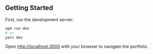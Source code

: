 ## Getting Started

First, run the development server:

```bash
npm run dev
# or
yarn dev
```

Open [http://localhost:3000](http://localhost:3000) with your browser to navigate the portfolio.
